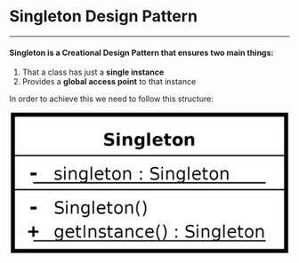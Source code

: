 # Singleton Design Pattern
***
#### Singleton is a Creational Design Pattern that ensures two main things:

1. That a class has just a **single instance**
2. Provides a **global access point** to that instance

In order to achieve this we need to follow this structure:

![Singleton Structure](StructureSingleton.png)
